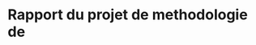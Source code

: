 # Rapport du projet de methodologie de 
<!--stackedit_data:
eyJoaXN0b3J5IjpbMTI3NzM2NTA0OCw3ODY3MDUyMTFdfQ==
-->